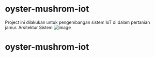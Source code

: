# oyster-mushrom-iot
Project ini dilakukan untuk pengembangan sistem IoT di dalam pertanian jamur.
Arsitektur Sistem
![image](https://github.com/user-attachments/assets/cc700085-d1ec-454a-a815-62778ef36aed)

# oyster-mushrom-iot
